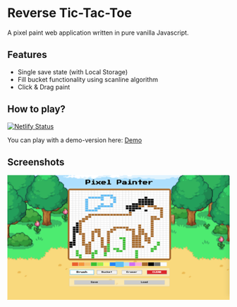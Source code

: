 # Reverse Tic-Tac-Toe

A pixel paint web application written in pure vanilla Javascript.

## Features

- Single save state (with Local Storage)
- Fill bucket functionality using scanline algorithm
- Click & Drag paint

## How to play?
[![Netlify Status](https://api.netlify.com/api/v1/badges/78417367-61c7-41e3-a4a9-c1c433a5cb57/deploy-status)](https://app.netlify.com/sites/reverent-neumann-e98a03/deploys)

You can play with a demo-version here: [Demo](https://reverent-neumann-e98a03.netlify.com)

## Screenshots

![Pixel Painter Canvas](./screenshots/canvas.png "Pixel Painter Canvas")
